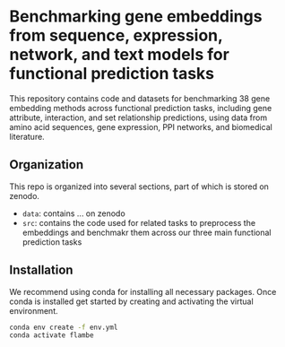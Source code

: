 # Benchmarking gene embeddings from sequence, expression, network, and text models for functional prediction tasks
This repository contains code and datasets for benchmarking 38 gene embedding methods across functional prediction tasks, including gene attribute, interaction, and set relationship predictions, using data from amino acid sequences, gene expression, PPI networks, and biomedical literature.

## Organization
This repo is organized into several sections, part of which is stored on zenodo.
- `data`: contains ... on zenodo
- `src`: contains the code used for related tasks to preprocess the embeddings and benchmakr them across our three main functional prediction tasks

## Installation
We recommend using conda for installing all necessary packages. Once conda is installed 
get started by creating and activating the virtual environment.

 ```bash
 conda env create -f env.yml
 conda activate flambe
 ```

